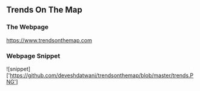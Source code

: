 ## Trends On The Map

### The Webpage
https://www.trendsonthemap.com

### Webpage Snippet

![snippet]['https://github.com/deveshdatwani/trendsonthemap/blob/master/trends.PNG']
